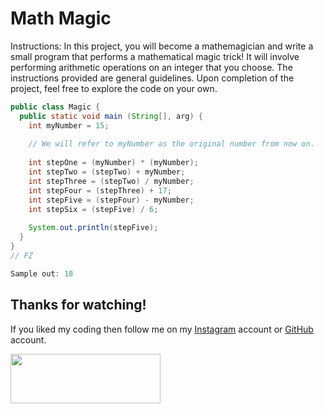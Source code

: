 # Math Magic
Instructions: In this project, you will become a mathemagician and write a small program that performs a mathematical magic trick! It will involve performing arithmetic operations on an integer that you choose.  The instructions provided are general guidelines. Upon completion of the project, feel free to explore the code on your own.

```java
public class Magic {
  public static void main (String[], arg) {
    int myNumber = 15;
    
    // We will refer to myNumber as the original number from now on.
    
    int stepOne = (myNumber) * (myNumber);
    int stepTwo = (stepTwo) + myNumber;
    int stepThree = (stepTwo) / myNumber;
    int stepFour = (stepThree) + 17;
    int stepFive = (stepFour) - myNumber;
    int stepSix = (stepFive) / 6;
    
    System.out.println(stepFive);
  }
}
// FZ

Sample out: 18
```

## Thanks for watching!

If you liked my coding then follow me on my [Instagram](https://www.instagram.com/fabianzelayahn/) account or [GitHub](https://github.com/fabianzelaya) account.

<img src="https://ucarecdn.com/d1a85e63-35f9-41d7-b758-ff05742057d1/GitHub_Black_Signature.png" width="240" height="79.63" />
